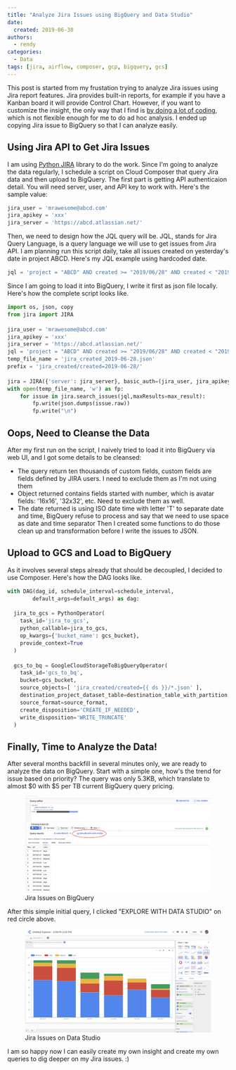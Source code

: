 ```yaml
---
title: "Analyze Jira Issues using BigQuery and Data Studio"
date:
  created: 2019-06-30
authors:
  - rendy
categories:
  - Data
tags: [jira, airflow, composer, gcp, bigquery, gcs]
---
```


This post is started from my frustation trying to analyze Jira issues using Jira report features. Jira provides built-in reports, for example if you have a Kanban board it will provide Control Chart. However, if you want to customize the insight, the only way that I find is [by doing a lot of coding](https://developer.atlassian.com/server/jira/platform/creating-a-jira-report/), which is not flexible enough for me to do ad hoc analysis. I ended up copying Jira issue to BigQuery so that I can analyze easily.

<!-- more -->

## Using Jira API to Get Jira Issues
I am using [Python JIRA](https://jira.readthedocs.io/en/master/) library to do the work. Since I'm going to analyze the data regularly, I schedule a script on Cloud Composer that query Jira data and then upload to BigQuery. The first part is getting API authenticaion detail. You will need server, user, and API key to work with. Here's the sample value:
```python
jira_user = 'mrawesome@abcd.com'
jira_apikey = 'xxx'
jira_server = 'https://abcd.atlassian.net/'
```
Then, we need to design how the JQL query will be. JQL, stands for Jira Query Language, is a query language we will use to get issues from Jira API. I am planning run this script daily, take all issues created on yesterday's date in project ABCD. Here's my JQL example using hardcoded date.
```python
jql = 'project = "ABCD" AND created >= "2019/06/28" AND created < "2019/06/29"'
```
Since I am going to load it into BigQuery, I write it first as json file locally. Here's how the complete script looks like.
```python
import os, json, copy
from jira import JIRA

jira_user = 'mrawesome@abcd.com'
jira_apikey = 'xxx'
jira_server = 'https://abcd.atlassian.net/'
jql = 'project = "ABCD" AND created >= "2019/06/28" AND created < "2019/06/29"'
temp_file_name = 'jira_created_2019-06-28.json'
prefix = 'jira_created/created=2019-06-28/'

jira = JIRA({'server': jira_server}, basic_auth=(jira_user, jira_apikey))
with open(temp_file_name, 'w') as fp:
    for issue in jira.search_issues(jql,maxResults=max_result):
        fp.write(json.dumps(issue.raw))
        fp.write("\n")
```

## Oops, Need to Cleanse the Data
After my first run on the script, I naively tried to load it into BigQuery via web UI, and I got some details to be cleansed:
- The query return ten thousands of custom fields, custom fields are fields defined by JIRA users. I need to exclude them as I'm not using them
- Object returned contains fields started with number, which is avatar fields: '16x16', '32x32', etc. Need to exclude them as well.
- The date returned is using ISO date time with letter 'T' to separate date and time, BigQuery refuse to process and say that we need to use space as date and time separator
Then I created some functions to do those clean up and transformation before I write the issues to JSON.

## Upload to GCS and Load to BigQuery
As it involves several steps already that should be decoupled, I decided to use Composer. Here's how the DAG looks like.
```python
with DAG(dag_id, schedule_interval=schedule_interval,
        default_args=default_args) as dag:

  jira_to_gcs = PythonOperator(
    task_id='jira_to_gcs',
    python_callable=jira_to_gcs,
    op_kwargs={'bucket_name': gcs_bucket},
    provide_context=True
  )

  gcs_to_bq = GoogleCloudStorageToBigQueryOperator(
    task_id='gcs_to_bq',
    bucket=gcs_bucket,
    source_objects=[ 'jira_created/created={{ ds }}/*.json' ],
    destination_project_dataset_table=destination_table_with_partition,
    source_format=source_format,
    create_disposition='CREATE_IF_NEEDED',
    write_disposition='WRITE_TRUNCATE'
  )
```

## Finally, Time to Analyze the Data!
After several months backfill in several minutes only, we are ready to analyze the data on BigQuery. Start with a simple one, how's the trend for issue based on priority? The query was only 5.3KB, which translate to almost $0 with $5 per TB current BigQuery query pricing.

<figure>
	<img src="/assets/images/jira_bigqueryui.png">
  <figcaption>Jira Issues on BigQuery</figcaption>
</figure>

After this simple initial query, I clicked "EXPLORE WITH DATA STUDIO" on red circle above.

<figure>
	<img src="/assets/images/jira_datastudio.png">
  <figcaption>Jira Issues on Data Studio</figcaption>
</figure>

I am so happy now I can easily create my own insight and create my own queries to dig deeper on my Jira issues. :)